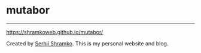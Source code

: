 # mutabor
---
https://shramkoweb.github.io/mutabor/


Created by [Serhii Shramko](https://shramko.dev/). This is my personal website and blog. 
